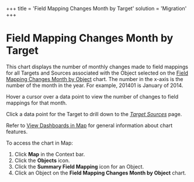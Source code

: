 +++
title = 'Field Mapping Changes Month by Target'
solution = 'Migration'
+++

# Field Mapping Changes Month by Target

This chart displays the number of monthly changes made to field mappings
for all Targets and Sources associated with the Object selected on the
[Field Mapping Changes Month by
Object](Field_Mapping_Changes_Daily_by_Target.htm) chart. The number in
the x-axis is the number of the month in the year. For example, 201401
is January of 2014.

Hover a cursor over a data point to view the number of changes to field
mappings for that month.

Click a data point for the Target to drill down to the *[Target
Sources](../Page_Desc/Target_Sources_H_Map.htm)* page.

Refer to [View Dashboards in Map](View_Dashboards_in_Map.htm) for
general information about chart features.

To access the chart in Map:

1.  Click **Map** in the Context bar.
2.  Click the **Objects** icon.
3.  Click the **Summary Field Mapping** icon for an Object.
4.  Click an Object on the **Field Mapping Changes Month by Object**
    chart.
